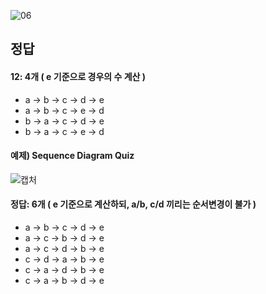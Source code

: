 ![06](https://user-images.githubusercontent.com/69576676/133029089-8e42812d-69e0-4480-8e69-9cc6bac08e40.JPG)

정답
----
#### 12: 4개 ( e 기준으로 경우의 수 계산 )
- a → b → c → d → e
- a → b → c → e → d
- b → a → c → d → e
- b → a → c → e → d


#### 예제) Sequence Diagram Quiz
![캡처](https://user-images.githubusercontent.com/69576676/133394650-df114179-0585-4bec-a5db-a0e85b4b0ea9.PNG)
#### 정답: 6개 ( e 기준으로 계산하되, a/b, c/d 끼리는 순서변경이 불가 )
- a → b → c → d → e
- a → c → b → d → e
- a → c → d → b → e
- c → d → a → b → e
- c → a → d → b → e
- c → a → b → d → e

